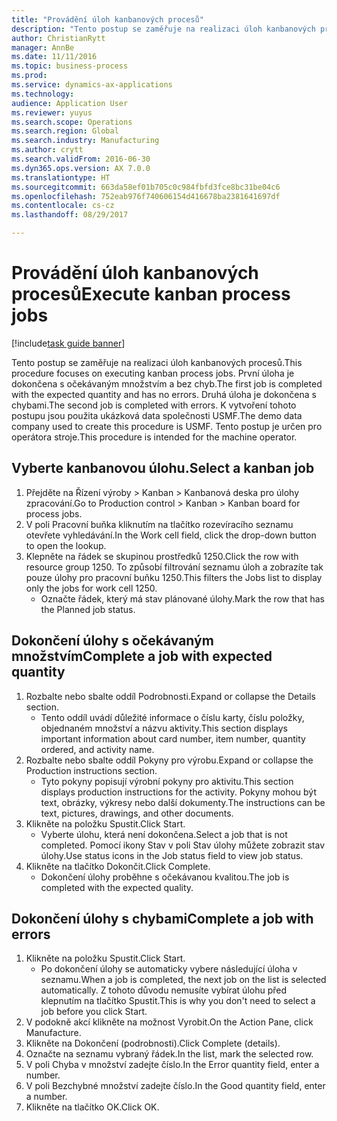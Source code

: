 ```yaml
--- 
title: "Provádění úloh kanbanových procesů"
description: "Tento postup se zaměřuje na realizaci úloh kanbanových procesů."
author: ChristianRytt
manager: AnnBe
ms.date: 11/11/2016
ms.topic: business-process
ms.prod: 
ms.service: dynamics-ax-applications
ms.technology: 
audience: Application User
ms.reviewer: yuyus
ms.search.scope: Operations
ms.search.region: Global
ms.search.industry: Manufacturing
ms.author: crytt
ms.search.validFrom: 2016-06-30
ms.dyn365.ops.version: AX 7.0.0
ms.translationtype: HT
ms.sourcegitcommit: 663da58ef01b705c0c984fbfd3fce8bc31be04c6
ms.openlocfilehash: 752eab976f740606154d416678ba2381641697df
ms.contentlocale: cs-cz
ms.lasthandoff: 08/29/2017

---
```

# <a name="execute-kanban-process-jobs"></a><span data-ttu-id="f8862-103">Provádění úloh kanbanových procesů</span><span class="sxs-lookup"><span data-stu-id="f8862-103">Execute kanban process jobs</span></span>

[!include[task guide banner](../../includes/task-guide-banner.md)]

<span data-ttu-id="f8862-104">Tento postup se zaměřuje na realizaci úloh kanbanových procesů.</span><span class="sxs-lookup"><span data-stu-id="f8862-104">This procedure focuses on executing kanban process jobs.</span></span> <span data-ttu-id="f8862-105">První úloha je dokončena s očekávaným množstvím a bez chyb.</span><span class="sxs-lookup"><span data-stu-id="f8862-105">The first job is completed with the expected quantity and has no errors.</span></span> <span data-ttu-id="f8862-106">Druhá úloha je dokončena s chybami.</span><span class="sxs-lookup"><span data-stu-id="f8862-106">The second job is completed with errors.</span></span> <span data-ttu-id="f8862-107">K vytvoření tohoto postupu jsou použita ukázková data společnosti USMF.</span><span class="sxs-lookup"><span data-stu-id="f8862-107">The demo data company used to create this procedure is USMF.</span></span> <span data-ttu-id="f8862-108">Tento postup je určen pro operátora stroje.</span><span class="sxs-lookup"><span data-stu-id="f8862-108">This procedure is intended for the machine operator.</span></span>


## <a name="select-a-kanban-job"></a><span data-ttu-id="f8862-109">Vyberte kanbanovou úlohu.</span><span class="sxs-lookup"><span data-stu-id="f8862-109">Select a kanban job</span></span>
1. <span data-ttu-id="f8862-110">Přejděte na Řízení výroby > Kanban > Kanbanová deska pro úlohy zpracování.</span><span class="sxs-lookup"><span data-stu-id="f8862-110">Go to Production control > Kanban > Kanban board for process jobs.</span></span>
2. <span data-ttu-id="f8862-111">V poli Pracovní buňka kliknutím na tlačítko rozevíracího seznamu otevřete vyhledávání.</span><span class="sxs-lookup"><span data-stu-id="f8862-111">In the Work cell field, click the drop-down button to open the lookup.</span></span>
3. <span data-ttu-id="f8862-112">Klepněte na řádek se skupinou prostředků 1250.</span><span class="sxs-lookup"><span data-stu-id="f8862-112">Click the row with resource group 1250.</span></span> <span data-ttu-id="f8862-113">To způsobí filtrování seznamu úloh a zobrazíte tak pouze úlohy pro pracovní buňku 1250.</span><span class="sxs-lookup"><span data-stu-id="f8862-113">This filters the Jobs list to display only the jobs for work cell 1250.</span></span>
    * <span data-ttu-id="f8862-114">Označte řádek, který má stav plánované úlohy.</span><span class="sxs-lookup"><span data-stu-id="f8862-114">Mark the row that has the Planned job status.</span></span>  

## <a name="complete-a-job-with-expected-quantity"></a><span data-ttu-id="f8862-115">Dokončení úlohy s očekávaným množstvím</span><span class="sxs-lookup"><span data-stu-id="f8862-115">Complete a job with expected quantity</span></span>
1. <span data-ttu-id="f8862-116">Rozbalte nebo sbalte oddíl Podrobnosti.</span><span class="sxs-lookup"><span data-stu-id="f8862-116">Expand or collapse the Details section.</span></span>
    * <span data-ttu-id="f8862-117">Tento oddíl uvádí důležité informace o číslu karty, číslu položky, objednaném množství a názvu aktivity.</span><span class="sxs-lookup"><span data-stu-id="f8862-117">This section displays important information about card number, item number, quantity ordered, and activity name.</span></span>  
2. <span data-ttu-id="f8862-118">Rozbalte nebo sbalte oddíl Pokyny pro výrobu.</span><span class="sxs-lookup"><span data-stu-id="f8862-118">Expand or collapse the Production instructions section.</span></span>
    * <span data-ttu-id="f8862-119">Tyto pokyny popisují výrobní pokyny pro aktivitu.</span><span class="sxs-lookup"><span data-stu-id="f8862-119">This section displays production instructions for the activity.</span></span> <span data-ttu-id="f8862-120">Pokyny mohou být text, obrázky, výkresy nebo další dokumenty.</span><span class="sxs-lookup"><span data-stu-id="f8862-120">The instructions can be text, pictures, drawings, and other documents.</span></span>  
3. <span data-ttu-id="f8862-121">Klikněte na položku Spustit.</span><span class="sxs-lookup"><span data-stu-id="f8862-121">Click Start.</span></span>
    * <span data-ttu-id="f8862-122">Vyberte úlohu, která není dokončena.</span><span class="sxs-lookup"><span data-stu-id="f8862-122">Select a job that is not completed.</span></span> <span data-ttu-id="f8862-123">Pomocí ikony Stav v poli Stav úlohy můžete zobrazit stav úlohy.</span><span class="sxs-lookup"><span data-stu-id="f8862-123">Use status icons in the Job status field to view job status.</span></span>      
4. <span data-ttu-id="f8862-124">Klikněte na tlačítko Dokončit.</span><span class="sxs-lookup"><span data-stu-id="f8862-124">Click Complete.</span></span>
    * <span data-ttu-id="f8862-125">Dokončení úlohy proběhne s očekávanou kvalitou.</span><span class="sxs-lookup"><span data-stu-id="f8862-125">The job is completed with the expected quality.</span></span>  

## <a name="complete-a-job-with-errors"></a><span data-ttu-id="f8862-126">Dokončení úlohy s chybami</span><span class="sxs-lookup"><span data-stu-id="f8862-126">Complete a job with errors</span></span>
1. <span data-ttu-id="f8862-127">Klikněte na položku Spustit.</span><span class="sxs-lookup"><span data-stu-id="f8862-127">Click Start.</span></span>
    * <span data-ttu-id="f8862-128">Po dokončení úlohy se automaticky vybere následující úloha v seznamu.</span><span class="sxs-lookup"><span data-stu-id="f8862-128">When a job is completed, the next job on the list is selected automatically.</span></span> <span data-ttu-id="f8862-129">Z tohoto důvodu nemusíte vybírat úlohu před klepnutím na tlačítko Spustit.</span><span class="sxs-lookup"><span data-stu-id="f8862-129">This is why you don't need to select a job before you click Start.</span></span>  
2. <span data-ttu-id="f8862-130">V podokně akcí klikněte na možnost Vyrobit.</span><span class="sxs-lookup"><span data-stu-id="f8862-130">On the Action Pane, click Manufacture.</span></span>
3. <span data-ttu-id="f8862-131">Klikněte na Dokončení (podrobnosti).</span><span class="sxs-lookup"><span data-stu-id="f8862-131">Click Complete (details).</span></span>
4. <span data-ttu-id="f8862-132">Označte na seznamu vybraný řádek.</span><span class="sxs-lookup"><span data-stu-id="f8862-132">In the list, mark the selected row.</span></span>
5. <span data-ttu-id="f8862-133">V poli Chyba v množství zadejte číslo.</span><span class="sxs-lookup"><span data-stu-id="f8862-133">In the Error quantity field, enter a number.</span></span>
6. <span data-ttu-id="f8862-134">V poli Bezchybné množství zadejte číslo.</span><span class="sxs-lookup"><span data-stu-id="f8862-134">In the Good quantity field, enter a number.</span></span>
7. <span data-ttu-id="f8862-135">Klikněte na tlačítko OK.</span><span class="sxs-lookup"><span data-stu-id="f8862-135">Click OK.</span></span>


